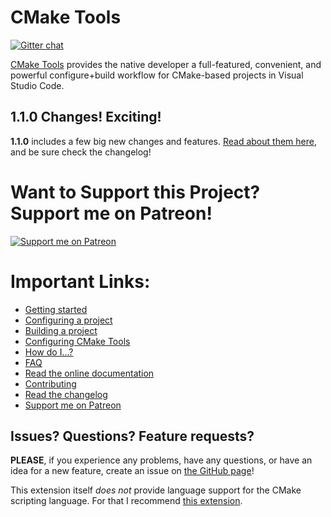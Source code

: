 # CMake Tools

[![Gitter chat](https://badges.gitter.im/vscode-cmake-tools/Lobby.png)](https://gitter.im/vscode-cmake-tools/Lobby)

[CMake Tools](https://marketplace.visualstudio.com/items?itemName=vector-of-bool.cmake-tools) provides the native developer a full-featured, convenient, and
powerful configure+build workflow for CMake-based projects in
Visual Studio Code.

## 1.1.0 Changes! Exciting!

**1.1.0** includes a few big new changes and features.
[Read about them here](https://vector-of-bool.github.io/2018/07/20/cmt-1.1.0.html), and be
sure check the changelog!

# Want to Support this Project? Support me on Patreon!

[![Support me on Patreon](https://c5.patreon.com/external/logo/become_a_patron_button.png)](https://www.patreon.com/vector_of_bool)

# Important Links:

- [Getting started](https://vector-of-bool.github.io/docs/vscode-cmake-tools/getting_started.html)
- [Configuring a project](https://vector-of-bool.github.io/docs/vscode-cmake-tools/configuring.html)
- [Building a project](https://vector-of-bool.github.io/docs/vscode-cmake-tools/building.html)
- [Configuring CMake Tools](https://vector-of-bool.github.io/docs/vscode-cmake-tools/settings.html)
- [How do I...?](https://vector-of-bool.github.io/docs/vscode-cmake-tools/how_do_i.html)
- [FAQ](https://vector-of-bool.github.io/docs/vscode-cmake-tools/faq.html)
- [Read the online documentation](https://vector-of-bool.github.io/docs/vscode-cmake-tools/index.html)
- [Contributing](https://vector-of-bool.github.io/docs/vscode-cmake-tools/development.html)
- [Read the changelog](https://vector-of-bool.github.io/docs/vscode-cmake-tools/changelog.html)
- [Support me on Patreon](https://www.patreon.com/vector_of_bool)

## Issues? Questions? Feature requests?

**PLEASE**, if you experience any problems, have any questions, or have an idea
for a new feature, create an issue on [the GitHub page](https://github.com/vector-of-bool/vscode-cmake-tools)!

This extension itself *does not* provide language support for the CMake
scripting language. For that I recommend [this extension](https://marketplace.visualstudio.com/items?itemName=twxs.cmake).
